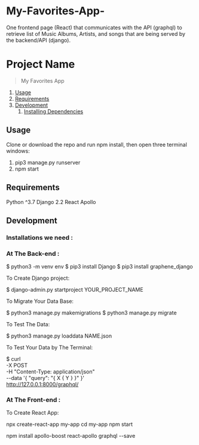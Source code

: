 # My-Favorites-App-
One frontend page (React) that communicates with the API (graphql) to retrieve list of Music Albums, Artists, and songs that are being served by the backend/API (django).


# Project Name

>  My Favorites App



1. [Usage](#Usage)
1. [Requirements](#requirements)
1. [Development](#development)
    1. [Installing Dependencies](#installing-dependencies)
  

## Usage
  Clone or download the repo and run npm install, then open three terminal windows:
1. pip3 manage.py runserver
2. npm start
 

## Requirements

Python ^3.7
Django 2.2
React
Apollo

## Development

### Installations we need : 

 
### At The Back-end :


$ python3 -m venv env
$ pip3 install Django
$ pip3 install graphene_django 

To Create Django project:

$ django-admin.py startproject YOUR_PROJECT_NAME 

To Migrate Your Data Base: 

$ python3 manage.py makemigrations
$ python3 manage.py migrate

To Test The Data:

$ python3 manage.py loaddata NAME.json

To Test Your Data by The Terminal: 

$ curl \
  -X POST \
  -H "Content-Type: application/json" \
  --data '{ "query": "{ X { Y } }" }' \
  http://127.0.0.1:8000/graphql/


### At The Front-end : 


To Create React App:

npx create-react-app my-app
cd my-app
npm start


npm install apollo-boost react-apollo graphql --save



 


